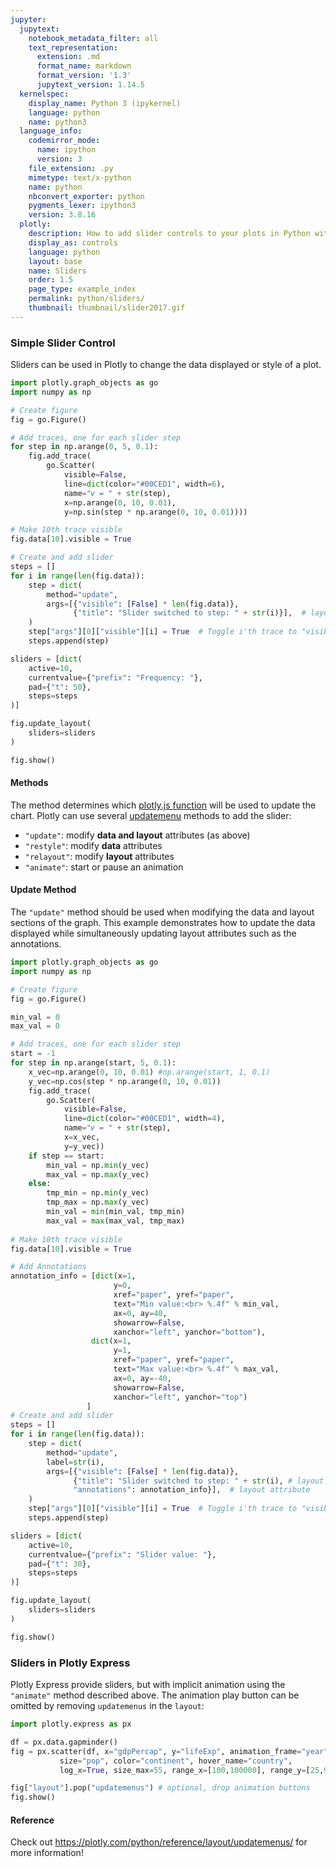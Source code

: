 ```yaml
---
jupyter:
  jupytext:
    notebook_metadata_filter: all
    text_representation:
      extension: .md
      format_name: markdown
      format_version: '1.3'
      jupytext_version: 1.14.5
  kernelspec:
    display_name: Python 3 (ipykernel)
    language: python
    name: python3
  language_info:
    codemirror_mode:
      name: ipython
      version: 3
    file_extension: .py
    mimetype: text/x-python
    name: python
    nbconvert_exporter: python
    pygments_lexer: ipython3
    version: 3.8.16
  plotly:
    description: How to add slider controls to your plots in Python with Plotly.
    display_as: controls
    language: python
    layout: base
    name: Sliders
    order: 1.5
    page_type: example_index
    permalink: python/sliders/
    thumbnail: thumbnail/slider2017.gif
---
```


### Simple Slider Control
Sliders can be used in Plotly to change the data displayed or style of a plot.

```python
import plotly.graph_objects as go
import numpy as np

# Create figure
fig = go.Figure()

# Add traces, one for each slider step
for step in np.arange(0, 5, 0.1):
    fig.add_trace(
        go.Scatter(
            visible=False,
            line=dict(color="#00CED1", width=6),
            name="𝜈 = " + str(step),
            x=np.arange(0, 10, 0.01),
            y=np.sin(step * np.arange(0, 10, 0.01))))

# Make 10th trace visible
fig.data[10].visible = True

# Create and add slider
steps = []
for i in range(len(fig.data)):
    step = dict(
        method="update",
        args=[{"visible": [False] * len(fig.data)},
              {"title": "Slider switched to step: " + str(i)}],  # layout attribute
    )
    step["args"][0]["visible"][i] = True  # Toggle i'th trace to "visible"
    steps.append(step)

sliders = [dict(
    active=10,
    currentvalue={"prefix": "Frequency: "},
    pad={"t": 50},
    steps=steps
)]

fig.update_layout(
    sliders=sliders
)

fig.show()
```

#### Methods
The method determines which [plotly.js function](https://plot.ly/javascript/plotlyjs-function-reference/) will be used to update the chart. Plotly can use several [updatemenu](https://plot.ly/python/reference/layout/updatemenus/#layout-updatemenus-items-updatemenu-buttons-items-button-method) methods to add the slider:
- `"update"`: modify **data and layout** attributes (as above)
- `"restyle"`: modify **data** attributes
- `"relayout"`: modify **layout** attributes
- `"animate"`: start or pause an animation


#### Update Method
The `"update"` method should be used when modifying the data and layout sections of the graph.
This example demonstrates how to update the data displayed while simultaneously updating layout attributes such as the annotations.

```python
import plotly.graph_objects as go
import numpy as np

# Create figure
fig = go.Figure()

min_val = 0
max_val = 0

# Add traces, one for each slider step
start = -1
for step in np.arange(start, 5, 0.1):
    x_vec=np.arange(0, 10, 0.01) #np.arange(start, 1, 0.1)
    y_vec=np.cos(step * np.arange(0, 10, 0.01))
    fig.add_trace(
        go.Scatter(
            visible=False,
            line=dict(color="#00CED1", width=4),
            name="𝜈 = " + str(step),
            x=x_vec,
            y=y_vec))
    if step == start:
        min_val = np.min(y_vec)
        max_val = np.max(y_vec)
    else:
        tmp_min = np.min(y_vec)
        tmp_max = np.max(y_vec)
        min_val = min(min_val, tmp_min)
        max_val = max(max_val, tmp_max)
    
# Make 10th trace visible
fig.data[10].visible = True

# Add Annotations
annotation_info = [dict(x=1,
                       y=0,
                       xref="paper", yref="paper",
                       text="Min value:<br> %.4f" % min_val,
                       ax=0, ay=40,
                       showarrow=False,
                       xanchor="left", yanchor="bottom"),
                  dict(x=1,
                       y=1,
                       xref="paper", yref="paper",
                       text="Max value:<br> %.4f" % max_val,
                       ax=0, ay=-40,
                       showarrow=False,
                       xanchor="left", yanchor="top")
                 ]
# Create and add slider
steps = []
for i in range(len(fig.data)):
    step = dict(
        method="update",
        label=str(i),
        args=[{"visible": [False] * len(fig.data)},
              {"title": "Slider switched to step: " + str(i), # layout attribute
              "annotations": annotation_info}],  # layout attribute
    )
    step["args"][0]["visible"][i] = True  # Toggle i'th trace to "visible"
    steps.append(step)

sliders = [dict(
    active=10,
    currentvalue={"prefix": "Slider value: "},
    pad={"t": 30},
    steps=steps
)]

fig.update_layout(
    sliders=sliders
)

fig.show()
```

### Sliders in Plotly Express
Plotly Express provide sliders, but with implicit animation using the `"animate"` method described above. The animation play button can be omitted by removing `updatemenus` in the `layout`:

```python
import plotly.express as px

df = px.data.gapminder()
fig = px.scatter(df, x="gdpPercap", y="lifeExp", animation_frame="year", animation_group="country",
           size="pop", color="continent", hover_name="country",
           log_x=True, size_max=55, range_x=[100,100000], range_y=[25,90])

fig["layout"].pop("updatemenus") # optional, drop animation buttons
fig.show()
```

#### Reference
Check out https://plotly.com/python/reference/layout/updatemenus/ for more information!
